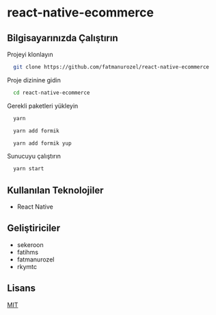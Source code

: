 # react-native-ecommerce

## Bilgisayarınızda Çalıştırın

Projeyi klonlayın

```bash
  git clone https://github.com/fatmanurozel/react-native-ecommerce
```

Proje dizinine gidin

```bash
  cd react-native-ecommerce
```

Gerekli paketleri yükleyin

```bash
  yarn
```
```bash
  yarn add formik
```
```bash
  yarn add formik yup
```

Sunucuyu çalıştırın

```bash
  yarn start
```

  
## Kullanılan Teknolojiler

- React Native 

## Geliştiriciler

- sekeroon
- fatihms
- fatmanurozel
- rkymtc
  
## Lisans
[MIT](https://choosealicense.com/licenses/mit/)
